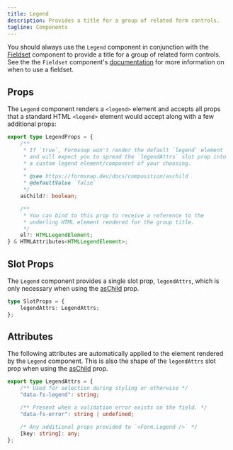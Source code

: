 ```yaml
---
title: Legend
description: Provides a title for a group of related form controls.
tagline: Components
---
```


You should always use the `Legend` component in conjunction with the [Fieldset](/docs/components/fieldset) component to provide a title for a group of related form controls. See the the `Fieldset` component's [documentation](/docs/components/fieldset) for more information on when to use a fieldset.

## Props

The `Legend` component renders a `<legend>` element and accepts all props that a standard HTML `<legend>` element would accept along with a few additional props:

```ts
export type LegendProps = {
	/**
	 * If `true`, Formsnap won't render the default `legend` element
	 * and will expect you to spread the `legendAttrs` slot prop into
	 * a custom legend element/component of your choosing.
	 *
	 * @see https://formsnap.dev/docs/composition/aschild
	 * @defaultValue `false`
	 */
	asChild?: boolean;

	/**
	 * You can bind to this prop to receive a reference to the
	 * underling HTML element rendered for the group title.
	 */
	el?: HTMLLegendElement;
} & HTMLAttributes<HTMLLegendElement>;
```

## Slot Props

The `Legend` component provides a single slot prop, `legendAttrs`, which is only necessary when using the [asChild](/docs/composition/aschild) prop.

```ts
type SlotProps = {
	legendAttrs: LegendAttrs;
};
```

## Attributes

The following attributes are automatically applied to the element rendered by the `Legend` component. This is also the shape of the `legendAttrs` slot prop when using the [asChild](/docs/composition/aschild) prop.

```ts
export type LegendAttrs = {
	/** Used for selection during styling or otherwise */
	"data-fs-legend": string;

	/** Present when a validation error exists on the field. */
	"data-fs-error": string | undefined;

	/* Any additional props provided to `<Form.Legend />` */
	[key: string]: any;
};
```
